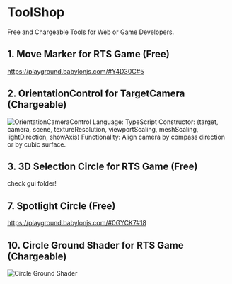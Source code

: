 # ToolShop
Free and Chargeable Tools for Web or Game Developers.

## 1. Move Marker for RTS Game (Free)
https://playground.babylonjs.com/#Y4D30C#5

## 2. OrientationControl for TargetCamera (Chargeable)
![OrientationCameraControl](https://user-images.githubusercontent.com/106460589/218564781-f735b599-b068-4d6f-9361-de282a88f7f1.png)
Language: TypeScript
Constructor: (target, camera, scene, textureResolution, viewportScaling, meshScaling, lightDirection, showAxis)
Functionality: Align camera by compass direction or by cubic surface.

## 3. 3D Selection Circle for RTS Game (Free)
check gui folder!

## 7. Spotlight Circle (Free)
https://playground.babylonjs.com/#0GYCK7#18

## 10. Circle Ground Shader for RTS Game (Chargeable)
![Circle Ground Shader](https://user-images.githubusercontent.com/106460589/218567586-78e252fa-c026-4fbf-83e2-c457f0d60c2a.png)
